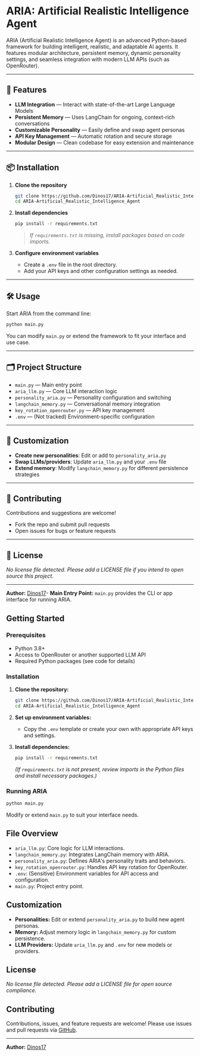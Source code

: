 # ARIA: Artificial Realistic Intelligence Agent

ARIA (Artificial Realistic Intelligence Agent) is an advanced Python-based framework for building intelligent, realistic, and adaptable AI agents. It features modular architecture, persistent memory, dynamic personality settings, and seamless integration with modern LLM APIs (such as OpenRouter).

---

## 🚀 Features

- **LLM Integration** — Interact with state-of-the-art Large Language Models
- **Persistent Memory** — Uses LangChain for ongoing, context-rich conversations
- **Customizable Personality** — Easily define and swap agent personas
- **API Key Management** — Automatic rotation and secure storage
- **Modular Design** — Clean codebase for easy extension and maintenance

---

## 📦 Installation

1. **Clone the repository**
    ```bash
    git clone https://github.com/Dinos17/ARIA-Artificial_Realistic_Intelligence_Agent.git
    cd ARIA-Artificial_Realistic_Intelligence_Agent
    ```

2. **Install dependencies**
    ```bash
    pip install -r requirements.txt
    ```
    > _If `requirements.txt` is missing, install packages based on code imports._

3. **Configure environment variables**
    - Create a `.env` file in the root directory.
    - Add your API keys and other configuration settings as needed.

---

## 🛠️ Usage

Start ARIA from the command line:
```bash
python main.py
```
You can modify `main.py` or extend the framework to fit your interface and use case.

---

## 🗂️ Project Structure

- `main.py` — Main entry point
- `aria_llm.py` — Core LLM interaction logic
- `personality_aria.py` — Personality configuration and switching
- `langchain_memory.py` — Conversational memory integration
- `key_rotation_openrouter.py` — API key management
- `.env` — (Not tracked) Environment-specific configuration

---

## 🧩 Customization

- **Create new personalities**: Edit or add to `personality_aria.py`
- **Swap LLMs/providers**: Update `aria_llm.py` and your `.env` file
- **Extend memory**: Modify `langchain_memory.py` for different persistence strategies

---

## 🤝 Contributing

Contributions and suggestions are welcome!
- Fork the repo and submit pull requests
- Open issues for bugs or feature requests

---

## 📄 License

_No license file detected. Please add a LICENSE file if you intend to open source this project._

---

**Author:** [Dinos17](https://github.com/Dinos17)- **Main Entry Point:** `main.py` provides the CLI or app interface for running ARIA.

## Getting Started

### Prerequisites

- Python 3.8+
- Access to OpenRouter or another supported LLM API
- Required Python packages (see code for details)

### Installation

1. **Clone the repository:**
   ```bash
   git clone https://github.com/Dinos17/ARIA-Artificial_Realistic_Intelligence_Agent.git
   cd ARIA-Artificial_Realistic_Intelligence_Agent
   ```

2. **Set up environment variables:**
   - Copy the `.env` template or create your own with appropriate API keys and settings.

3. **Install dependencies:**
   ```bash
   pip install -r requirements.txt
   ```
   *(If `requirements.txt` is not present, review imports in the Python files and install necessary packages.)*

### Running ARIA

```bash
python main.py
```

Modify or extend `main.py` to suit your interface needs.

## File Overview

- `aria_llm.py`: Core logic for LLM interactions.
- `langchain_memory.py`: Integrates LangChain memory with ARIA.
- `personality_aria.py`: Defines ARIA's personality traits and behaviors.
- `key_rotation_openrouter.py`: Handles API key rotation for OpenRouter.
- `.env`: (Sensitive) Environment variables for API access and configuration.
- `main.py`: Project entry point.

## Customization

- **Personalities:** Edit or extend `personality_aria.py` to build new agent personas.
- **Memory:** Adjust memory logic in `langchain_memory.py` for custom persistence.
- **LLM Providers:** Update `aria_llm.py` and `.env` for new models or providers.

## License

*No license file detected. Please add a LICENSE file for open source compliance.*

## Contributing

Contributions, issues, and feature requests are welcome! Please use issues and pull requests via [GitHub](https://github.com/Dinos17/ARIA-Artificial_Realistic_Intelligence_Agent).

---

**Author:** [Dinos17](https://github.com/Dinos17)
````
